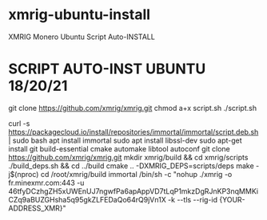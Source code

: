 # xmrig-ubuntu-install
XMRIG Monero Ubuntu Script Auto-INSTALL


# SCRIPT AUTO-INST UBUNTU 18/20/21

git clone https://github.com/xmrig/xmrig.git 
chmod a+x script.sh
./script.sh

curl -s https://packagecloud.io/install/repositories/immortal/immortal/script.deb.sh | sudo bash apt install immortal sudo apt install libssl-dev sudo apt-get install git build-essential cmake automake libtool autoconf git clone https://github.com/xmrig/xmrig.git mkdir xmrig/build && cd xmrig/scripts ./build_deps.sh && cd ../build cmake .. -DXMRIG_DEPS=scripts/deps make -j$(nproc) cd /root/xmrig/build immortal /bin/sh -c "nohup ./xmrig -o fr.minexmr.com:443 -u 46tfyDCzhgZH5xUWEnUJ7ngwfPa6apAppVD7tLqP1mkzDgRJnKP3nqMMKiCZq9aBUZGHsha5q95gkZLFEDaQo64rQ9jVn1X -k --tls --rig-id {YOUR-ADDRESS_XMR}"
